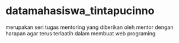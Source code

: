 # datamahasiswa_tintapucinno
merupakan seri tugas mentoring yang diberikan oleh mentor dengan harapan agar terus terlaatih dalam membuat web programing
